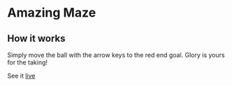 # Amazing Maze

## How it works

Simply move the ball with the arrow keys to the red end goal.  Glory is yours for the taking!

See it [live](https://hardcore-darwin-6563fe.netlify.app)
